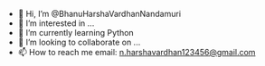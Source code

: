 - 👋 Hi, I’m @BhanuHarshaVardhanNandamuri
- 👀 I’m interested in ...
- 🌱 I’m currently learning Python
- 💞️ I’m looking to collaborate on ...
- 📫 How to reach me email: n.harshavardhan123456@gmail.com

<!---
HarshaVardhanNandamuri/HarshaVardhanNandamuri is a ✨ special ✨ repository because its `README.md` (this file) appears on your GitHub profile.
You can click the Preview link to take a look at your changes.
--->

